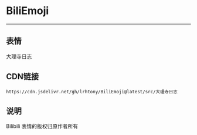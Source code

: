 
# BiliEmoji
---
## 表情
大理寺日志
## CDN链接
```
https://cdn.jsdelivr.net/gh/lrhtony/BiliEmoji@latest/src/大理寺日志
```
## 说明
Bilibili 表情的版权归原作者所有
